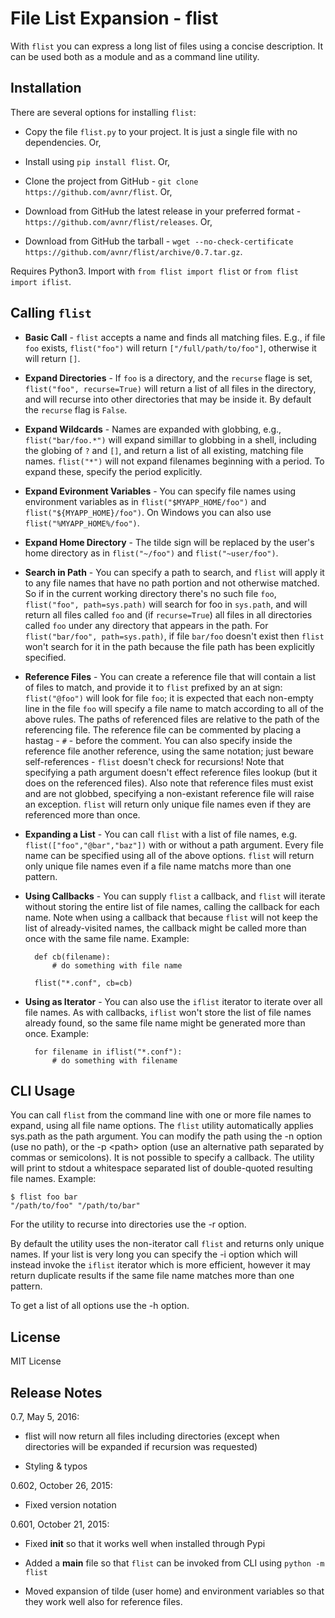 File List Expansion - flist
===

With `flist` you can express a long list of files using a concise description. It can be used both
as a module and as a command line utility.

Installation
---

There are several options for installing `flist`:

- Copy the file `flist.py` to your project. It is just a single file with no dependencies. Or,

- Install using `pip install flist`. Or,

- Clone the project from GitHub - `git clone https://github.com/avnr/flist`. Or,

- Download from GitHub the latest release in your preferred format - `https://github.com/avnr/flist/releases`. Or,

- Download from GitHub the tarball - `wget --no-check-certificate https://github.com/avnr/flist/archive/0.7.tar.gz`.

Requires Python3. Import with `from flist import flist` or `from flist import iflist`.

Calling `flist`
---

- **Basic Call** - `flist` accepts a name and finds all matching files. E.g., if file `foo` exists,
`flist("foo")` will return `["/full/path/to/foo"]`, otherwise it will return `[]`.

- **Expand Directories** - If `foo` is a directory, and the `recurse` flage is set, `flist("foo",
recurse=True)` will return a list of all files in the directory, and will recurse into other
directories that may be inside it. By default the `recurse` flag is `False`.

- **Expand Wildcards** - Names are expanded with globbing, e.g., `flist("bar/foo.*")` will expand
simillar to globbing in a shell, including the globing of `?` and `[]`, and return a list of all
existing, matching file names. `flist("*")` will not expand filenames beginning with a period. To
expand these, specify the period explicitly.

- **Expand Evironment Variables** - You can specify file names using environment variables as in
`flist("$MYAPP_HOME/foo")` and `flist("${MYAPP_HOME}/foo")`. On Windows you can also use
`flist("%MYAPP_HOME%/foo")`.

- **Expand Home Directory** - The tilde sign will be replaced by the user's home directory as in
`flist("~/foo")` and `flist("~user/foo")`.

- **Search in Path** - You can specify a path to search, and `flist` will apply it to any file
names that have no path portion and not otherwise matched. So if in the current working directory
there's no such file `foo`, `flist("foo", path=sys.path)` will search for foo in `sys.path`, and
will return all files called `foo` and (if `recurse=True`) all files in all directories called
`foo` under any directory that appears in the path. For `flist("bar/foo", path=sys.path)`, if file
`bar/foo` doesn't exist then `flist` won't search for it in the path because the file path has been
explicitly specified.

- **Reference Files** - You can create a reference file that will contain a list of files to match,
and provide it to `flist` prefixed by an at sign: `flist("@foo")` will look for file `foo`; it is
expected that each non-empty line in the file `foo` will specify a file name to match according to
all of the above rules. The paths of referenced files are relative to the path of the referencing
file. The reference file can be commented by placing a hastag - `#` - before the comment. You can
also specify inside the reference file another reference, using the same notation; just beware
self-references - `flist` doesn't check for recursions! Note that specifying a path argument doesn't
effect reference files lookup (but it does on the referenced files). Also note that reference
files must exist and are not globbed, specifying a non-existant reference file will raise an
exception. `flist` will return only unique file names even if they are referenced more than once.

- **Expanding a List** - You can call `flist` with a list of file names, e.g.
`flist(["foo","@bar","baz"])` with or without a path argument. Every file name can be specified
using all of the above options. `flist` will return only unique file names even if a file name
matchs more than one pattern.

- **Using Callbacks** - You can supply `flist` a callback, and `flist` will iterate without storing
the entire list of file names, calling the callback for each name. Note when using a callback that
because `flist` will not keep the list of already-visited names, the callback might be called more
than once with the same file name. Example:

        def cb(filename):
            # do something with file name

        flist("*.conf", cb=cb)

- **Using as Iterator** - You can also use the `iflist` iterator to iterate over all file names. As
with callbacks, `iflist` won't store the list of file names already found, so the same file name
might be generated more than once. Example:

        for filename in iflist("*.conf"):
            # do something with filename

CLI Usage
---

You can call `flist` from the command line with one or more file names to expand, using all file
name options. The `flist` utility automatically applies sys.path as the path argument. You can
modify the path using the -n option (use no path), or the -p &lt;path&gt; option (use an
alternative path separated by commas or semicolons). It is not possible to specify a callback. The
utility will print to stdout a whitespace separated list of double-quoted resulting file names.
Example:

    $ flist foo bar
    "/path/to/foo" "/path/to/bar"

For the utility to recurse into directories use the -r option.

By default the utility uses the non-iterator call `flist` and returns only unique names. If your
list is very long you can specify the -i option which will instead invoke the `iflist` iterator
which is more efficient, however it may return duplicate results if the same file name matches more
than one pattern.

To get a list of all options use the -h option.

License
---

MIT License

Release Notes
---

0.7, May 5, 2016:

- flist will now return all files including directories (except when directories will be expanded if
recursion was requested)

- Styling & typos

0.602, October 26, 2015:

- Fixed version notation

0.601, October 21, 2015:

- Fixed __init__ so that it works well when installed through Pypi

- Added a __main__ file so that `flist` can be invoked from CLI using `python -m flist`

- Moved expansion of tilde (user home) and environment variables so that they work well also for
reference files.

